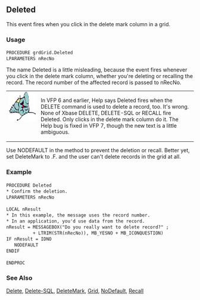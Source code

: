 ## Deleted

This event fires when you click in the delete mark column in a grid.

### Usage

```foxpro
PROCEDURE grdGrid.Deleted
LPARAMETERS nRecNo
```

The name Deleted is a little misleading, because the event fires whenever you click in the delete mark column, whether you're deleting or recalling the record. The record number of the affected record is passed to nRecNo.

<table border=0 cellspacing=0 cellpadding=0 width=100%>
<tr>
  <td width=17% valign=top>
<img width=95 height=78 src="fixbug1.gif"></p>
  </td>
  <td width=83%>
  <p>In VFP 6 and earlier, Help says Deleted fires when the DELETE command is used to delete a record, too. It's wrong. None of Xbase DELETE, DELETE-SQL or RECALL fire Deleted. Only clicks in the delete mark column do it. The Help bug is fixed in VFP 7, though the new text is a little ambiguous.</p>
  </td>
 </tr>
</table>

Use NODEFAULT in the method to prevent the deletion or recall. Better yet, set DeleteMark to .F. and the user can't delete records in the grid at all.

### Example

```foxpro
PROCEDURE Deleted
* Confirm the deletion.
LPARAMETERS nRecNo

LOCAL nResult
* In this example, the message uses the record number.
* In an application, you'd use data from the record.
nResult = MESSAGEBOX("Do you really want to delete record?" ;
          + LTRIM(STR(nRecNo)), MB_YESNO + MB_ICONQUESTION)
IF nResult = IDNO
   NODEFAULT
ENDIF

ENDPROC
```
### See Also

[Delete](s4g073.md), [Delete-SQL](s4g352.md), [DeleteMark](s4g454.md), [Grid](s4g488.md), [NoDefault](s4g351.md), [Recall](s4g073.md)